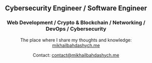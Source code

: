 <h2 align="center">
  Cybersecurity Engineer / Software Engineer
</h2>

<h3 align="center">
  Web Development / Crypto & Blockchain / Networking / DevOps / Cybersecurity
</h3>

<div align="center">
  <p>The place where I share my thoughts and knowledge: <a href="https://mikhailbahdashych.me">mikhailbahdashych.me</a></p>
  <p>Contact: <a href="mailto:contact@mikhailbahdashych.me">contact@mikhailbahdashych.me</a></p>
</div>
